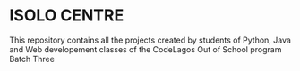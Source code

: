 # ISOLO CENTRE
This repository contains all the projects created by students of Python, Java and Web developement classes of the CodeLagos Out of School program Batch Three
